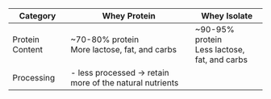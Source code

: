 
| Category        | Whey Protein                                             | Whey Isolate                                    |
| --------------- | -------------------------------------------------------- | ----------------------------------------------- |
| Protein Content | ~70-80% protein<br>More lactose, fat, and carbs          | ~90-95% protein<br>Less lactose, fat, and carbs |
| Processing      | - less processed -> retain more of the natural nutrients |                                                 |
